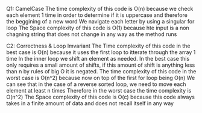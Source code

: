 Q1: CamelCase
The time complexity of this code is O(n) because we check each element 1 time 
in order to determine if it is uppercase and therefore the beggining of a new word
We navigate each letter by using a singular for loop
The Space complexity of this code is O(1) because hte input is a non chagning string that does not change in any way as the method runs


C2: Correctness & Loop Imvariant
The Time complexity of this code in the best case is O(n) because it uses the first loop to itterate through the array 1 time
In the inner loop we shift an element as needed. In the best case this only requires a small amount of shifts, if this amount of shift is anything less than n
by rules of big O it is negated.
The time complexity of this code in the worst case is O(n^2) because now on top of the first for loop being O(n)
We can see that in the case of a reverse sorted loop, we need to move each element at least n times
Therefore in the worst case the time complexity is O(n^2)
The Space complexity of this code is O(c) because this code always takes in a finite amount of data 
and does not recall itself in any way
